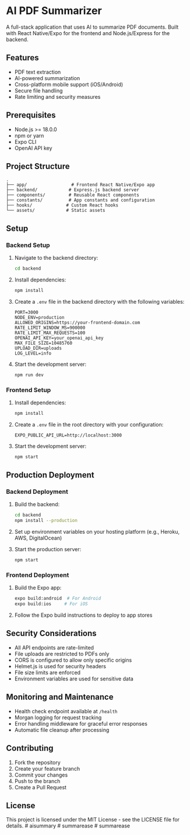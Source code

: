 # AI PDF Summarizer

A full-stack application that uses AI to summarize PDF documents. Built with React Native/Expo for the frontend and Node.js/Express for the backend.

## Features

- PDF text extraction
- AI-powered summarization
- Cross-platform mobile support (iOS/Android)
- Secure file handling
- Rate limiting and security measures

## Prerequisites

- Node.js >= 18.0.0
- npm or yarn
- Expo CLI
- OpenAI API key

## Project Structure

```
.
├── app/                 # Frontend React Native/Expo app
├── backend/            # Express.js backend server
├── components/         # Reusable React components
├── constants/          # App constants and configuration
├── hooks/             # Custom React hooks
└── assets/            # Static assets
```

## Setup

### Backend Setup

1. Navigate to the backend directory:
   ```bash
   cd backend
   ```

2. Install dependencies:
   ```bash
   npm install
   ```

3. Create a `.env` file in the backend directory with the following variables:
   ```
   PORT=3000
   NODE_ENV=production
   ALLOWED_ORIGINS=https://your-frontend-domain.com
   RATE_LIMIT_WINDOW_MS=900000
   RATE_LIMIT_MAX_REQUESTS=100
   OPENAI_API_KEY=your_openai_api_key
   MAX_FILE_SIZE=10485760
   UPLOAD_DIR=uploads
   LOG_LEVEL=info
   ```

4. Start the development server:
   ```bash
   npm run dev
   ```

### Frontend Setup

1. Install dependencies:
   ```bash
   npm install
   ```

2. Create a `.env` file in the root directory with your configuration:
   ```
   EXPO_PUBLIC_API_URL=http://localhost:3000
   ```

3. Start the development server:
   ```bash
   npm start
   ```

## Production Deployment

### Backend Deployment

1. Build the backend:
   ```bash
   cd backend
   npm install --production
   ```

2. Set up environment variables on your hosting platform (e.g., Heroku, AWS, DigitalOcean)

3. Start the production server:
   ```bash
   npm start
   ```

### Frontend Deployment

1. Build the Expo app:
   ```bash
   expo build:android  # For Android
   expo build:ios     # For iOS
   ```

2. Follow the Expo build instructions to deploy to app stores

## Security Considerations

- All API endpoints are rate-limited
- File uploads are restricted to PDFs only
- CORS is configured to allow only specific origins
- Helmet.js is used for security headers
- File size limits are enforced
- Environment variables are used for sensitive data

## Monitoring and Maintenance

- Health check endpoint available at `/health`
- Morgan logging for request tracking
- Error handling middleware for graceful error responses
- Automatic file cleanup after processing

## Contributing

1. Fork the repository
2. Create your feature branch
3. Commit your changes
4. Push to the branch
5. Create a Pull Request

## License

This project is licensed under the MIT License - see the LICENSE file for details.
#   a i s u m m a r y  
 #   s u m m a r e a s e  
 #   s u m m a r e a s e  
 